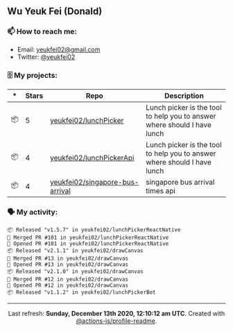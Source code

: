 ## Wu Yeuk Fei (Donald)

### 📫 How to reach me:

- Email: [yeukfei02@gmail.com](yeukfei02@gmail.com)
- Twitter: [@yeukfei02](https://twitter.com/yeukfei02)

### 🗄 My projects:

|*|Stars|Repo|Description|
|---|---|---|---|
| 📦 | 5 | [yeukfei02/lunchPicker](https://github.com/yeukfei02/lunchPicker) | Lunch picker is the tool to help you to answer where should I have lunch |
| 📦 | 4 | [yeukfei02/lunchPickerApi](https://github.com/yeukfei02/lunchPickerApi) | Lunch picker is the tool to help you to answer where should I have lunch |
| 📦 | 4 | [yeukfei02/singapore-bus-arrival](https://github.com/yeukfei02/singapore-bus-arrival) | singapore bus arrival times api |

### 🗣 My activity:

```
📦 Released "v1.5.7" in yeukfei02/lunchPickerReactNative
🎉 Merged PR #101 in yeukfei02/lunchPickerReactNative
💪 Opened PR #101 in yeukfei02/lunchPickerReactNative
📦 Released "v2.1.1" in yeukfei02/drawCanvas
🎉 Merged PR #13 in yeukfei02/drawCanvas
💪 Opened PR #13 in yeukfei02/drawCanvas
📦 Released "v2.1.0" in yeukfei02/drawCanvas
🎉 Merged PR #12 in yeukfei02/drawCanvas
💪 Opened PR #12 in yeukfei02/drawCanvas
📦 Released "v1.1.2" in yeukfei02/lunchPickerBot
```

<!-- <img src="https://github-readme-stats.vercel.app/api?username=yeukfei02&show_icons=true&count_private=true&theme=radical" />

<img src="https://github-readme-stats.vercel.app/api/top-langs/?username=yeukfei02&theme=radical" /> -->

---

<p align="center">Last refresh: <b>Sunday, December 13th 2020, 12:10:12 am UTC</b>. Created with <a href=https://github.com/marketplace/actions/profile-readme>@actions-js/profile-readme</a>.</p>
